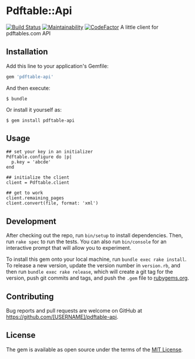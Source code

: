 # Pdftable::Api
[![Build Status](https://travis-ci.org/ej2015/pdftable-api.svg?branch=master)](https://travis-ci.org/ej2015/pdftable-api)
[![Maintainability](https://api.codeclimate.com/v1/badges/1cbdaca4ce5f83a9d898/maintainability)](https://codeclimate.com/github/ej2015/pdftable-api/maintainability)
[![CodeFactor](https://www.codefactor.io/repository/github/ej2015/pdftable-api/badge)](https://www.codefactor.io/repository/github/ej2015/pdftable-api)
A little client for pdftables.com API
## Installation

Add this line to your application's Gemfile:

```ruby
gem 'pdftable-api'
```

And then execute:

    $ bundle

Or install it yourself as:

    $ gem install pdftable-api

## Usage

```
## set your key in an initializer
Pdftable.configure do |p|
  p.key = 'abcde'
end

## initialize the client
client = Pdftable.client

## get to work
client.remaining_pages
client.convert(file, format: 'xml')

```

## Development

After checking out the repo, run `bin/setup` to install dependencies. Then, run `rake spec` to run the tests. You can also run `bin/console` for an interactive prompt that will allow you to experiment.

To install this gem onto your local machine, run `bundle exec rake install`. To release a new version, update the version number in `version.rb`, and then run `bundle exec rake release`, which will create a git tag for the version, push git commits and tags, and push the `.gem` file to [rubygems.org](https://rubygems.org).

## Contributing

Bug reports and pull requests are welcome on GitHub at https://github.com/[USERNAME]/pdftable-api.


## License

The gem is available as open source under the terms of the [MIT License](http://opensource.org/licenses/MIT).


